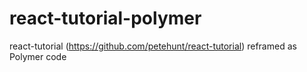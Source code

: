 react-tutorial-polymer
======================

react-tutorial (https://github.com/petehunt/react-tutorial) reframed as Polymer code 
